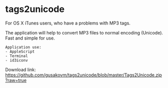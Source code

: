 tags2unicode
============

For OS X iTunes users, who have a problems with MP3 tags.

The application will help to convert MP3 files to normal encoding (Unicode). Fast and simple for use.

```
Application use:
- AppleScript
- Terminal
- id3iconv
```

Download link: https://github.com/gusakovm/tags2unicode/blob/master/Tags2Unicode.zip?raw=true
